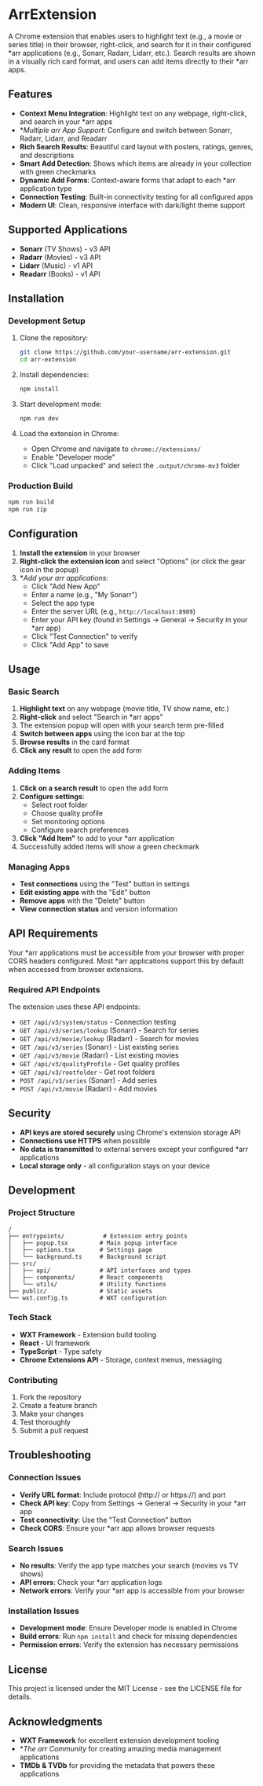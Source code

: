 # ArrExtension

A Chrome extension that enables users to highlight text (e.g., a movie or series title) in their browser, right-click, and search for it in their configured *arr applications (e.g., Sonarr, Radarr, Lidarr, etc.). Search results are shown in a visually rich card format, and users can add items directly to their *arr apps.

## Features

- **Context Menu Integration**: Highlight text on any webpage, right-click, and search in your *arr apps
- **Multiple *arr App Support**: Configure and switch between Sonarr, Radarr, Lidarr, and Readarr
- **Rich Search Results**: Beautiful card layout with posters, ratings, genres, and descriptions
- **Smart Add Detection**: Shows which items are already in your collection with green checkmarks
- **Dynamic Add Forms**: Context-aware forms that adapt to each *arr application type
- **Connection Testing**: Built-in connectivity testing for all configured apps
- **Modern UI**: Clean, responsive interface with dark/light theme support

## Supported Applications

- **Sonarr** (TV Shows) - v3 API
- **Radarr** (Movies) - v3 API  
- **Lidarr** (Music) - v1 API
- **Readarr** (Books) - v1 API

## Installation

### Development Setup

1. Clone the repository:
   ```bash
   git clone https://github.com/your-username/arr-extension.git
   cd arr-extension
   ```

2. Install dependencies:
   ```bash
   npm install
   ```

3. Start development mode:
   ```bash
   npm run dev
   ```

4. Load the extension in Chrome:
   - Open Chrome and navigate to `chrome://extensions/`
   - Enable "Developer mode"
   - Click "Load unpacked" and select the `.output/chrome-mv3` folder

### Production Build

```bash
npm run build
npm run zip
```

## Configuration

1. **Install the extension** in your browser
2. **Right-click the extension icon** and select "Options" (or click the gear icon in the popup)
3. **Add your *arr applications**:
   - Click "Add New App"
   - Enter a name (e.g., "My Sonarr")
   - Select the app type
   - Enter the server URL (e.g., `http://localhost:8989`)
   - Enter your API key (found in Settings → General → Security in your *arr app)
   - Click "Test Connection" to verify
   - Click "Add App" to save

## Usage

### Basic Search

1. **Highlight text** on any webpage (movie title, TV show name, etc.)
2. **Right-click** and select "Search in *arr apps"
3. The extension popup will open with your search term pre-filled
4. **Switch between apps** using the icon bar at the top
5. **Browse results** in the card format
6. **Click any result** to open the add form

### Adding Items

1. **Click on a search result** to open the add form
2. **Configure settings**:
   - Select root folder
   - Choose quality profile
   - Set monitoring options
   - Configure search preferences
3. **Click "Add Item"** to add to your *arr application
4. Successfully added items will show a green checkmark

### Managing Apps

- **Test connections** using the "Test" button in settings
- **Edit existing apps** with the "Edit" button
- **Remove apps** with the "Delete" button
- **View connection status** and version information

## API Requirements

Your *arr applications must be accessible from your browser with proper CORS headers configured. Most *arr applications support this by default when accessed from browser extensions.

### Required API Endpoints

The extension uses these API endpoints:

- `GET /api/v3/system/status` - Connection testing
- `GET /api/v3/series/lookup` (Sonarr) - Search for series
- `GET /api/v3/movie/lookup` (Radarr) - Search for movies  
- `GET /api/v3/series` (Sonarr) - List existing series
- `GET /api/v3/movie` (Radarr) - List existing movies
- `GET /api/v3/qualityProfile` - Get quality profiles
- `GET /api/v3/rootfolder` - Get root folders
- `POST /api/v3/series` (Sonarr) - Add series
- `POST /api/v3/movie` (Radarr) - Add movies

## Security

- **API keys are stored securely** using Chrome's extension storage API
- **Connections use HTTPS** when possible
- **No data is transmitted** to external servers except your configured *arr applications
- **Local storage only** - all configuration stays on your device

## Development

### Project Structure

```
/
├── entrypoints/           # Extension entry points
│   ├── popup.tsx         # Main popup interface
│   ├── options.tsx       # Settings page
│   └── background.ts     # Background script
├── src/
│   ├── api/              # API interfaces and types
│   ├── components/       # React components
│   └── utils/            # Utility functions
├── public/               # Static assets
└── wxt.config.ts         # WXT configuration
```

### Tech Stack

- **WXT Framework** - Extension build tooling
- **React** - UI framework
- **TypeScript** - Type safety
- **Chrome Extensions API** - Storage, context menus, messaging

### Contributing

1. Fork the repository
2. Create a feature branch
3. Make your changes
4. Test thoroughly
5. Submit a pull request

## Troubleshooting

### Connection Issues

- **Verify URL format**: Include protocol (http:// or https://) and port
- **Check API key**: Copy from Settings → General → Security in your *arr app
- **Test connectivity**: Use the "Test Connection" button
- **Check CORS**: Ensure your *arr app allows browser requests

### Search Issues

- **No results**: Verify the app type matches your search (movies vs TV shows)
- **API errors**: Check your *arr application logs
- **Network errors**: Verify your *arr app is accessible from your browser

### Installation Issues

- **Development mode**: Ensure Developer mode is enabled in Chrome
- **Build errors**: Run `npm install` and check for missing dependencies
- **Permission errors**: Verify the extension has necessary permissions

## License

This project is licensed under the MIT License - see the LICENSE file for details.

## Acknowledgments

- **WXT Framework** for excellent extension development tooling
- **The *arr Community** for creating amazing media management applications
- **TMDb & TVDb** for providing the metadata that powers these applications 